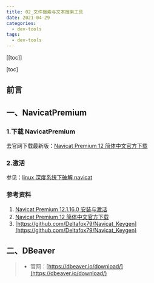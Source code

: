 ```yaml
---
title: 02_文件搜索与文本搜索工具
date: 2021-04-29
categories:
  - dev-tools
tags:
  - dev-tools
---
```


[[toc]]

[toc]

## 前言

## 一、NavicatPremium

### 1.下载 NavicatPremium

去官网下载最新版：[Navicat Premium 12 简体中文官方下载](https://www.navicat.com.cn/download/navicat-premium)

### 2.激活

参见：[linux 深度系统下破解 navicat](https://blog.csdn.net/weixin_42489341/article/details/87095114)

### 参考资料

1. [Navicat Premium 12.1.16.0 安装与激活](https://www.jianshu.com/p/5f693b4c9468)
2. [Navicat Premium 12 简体中文官方下载](https://www.navicat.com.cn/download/navicat-premium)
3. [https://github.com/Deltafox79/Navicat_Keygen](https://github.com/Deltafox79/Navicat_Keygen)

## 二、DBeaver

> - 官网：[https://dbeaver.io/download/](https://dbeaver.io/download/)

